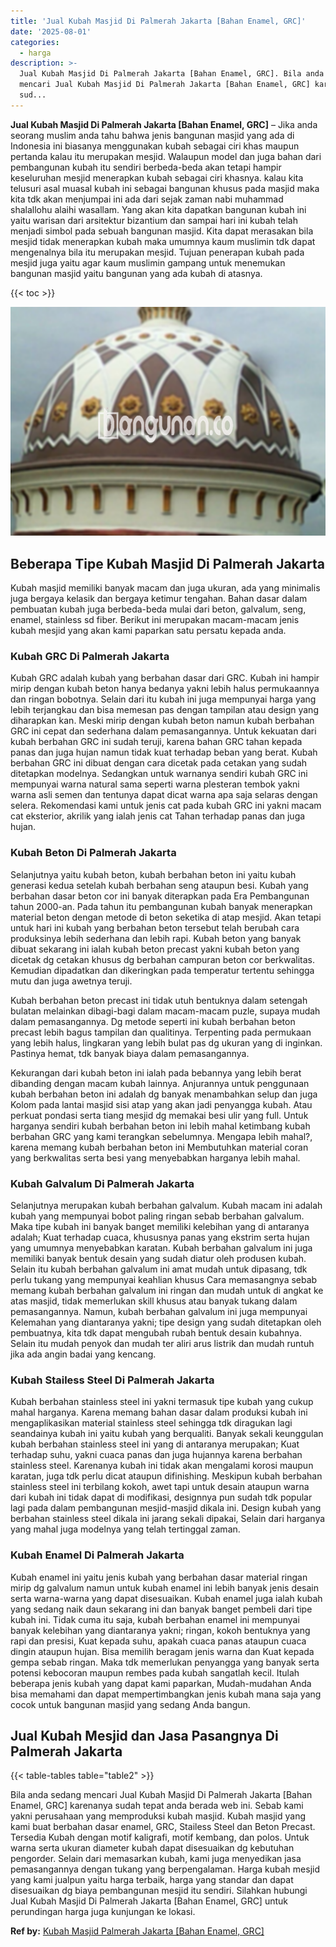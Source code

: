 ```yaml
---
title: 'Jual Kubah Masjid Di Palmerah Jakarta [Bahan Enamel, GRC]'
date: '2025-08-01'
categories:
  - harga
description: >-
  Jual Kubah Masjid Di Palmerah Jakarta [Bahan Enamel, GRC]. Bila anda sedang
  mencari Jual Kubah Masjid Di Palmerah Jakarta [Bahan Enamel, GRC] karenanya
  sud...
---
```


**Jual Kubah Masjid Di Palmerah Jakarta \[Bahan Enamel, GRC\]** – Jika anda seorang muslim anda tahu bahwa jenis bangunan masjid yang ada di Indonesia ini biasanya menggunakan kubah sebagai ciri khas maupun pertanda kalau itu merupakan mesjid. Walaupun model dan juga bahan dari pembangunan kubah itu sendiri berbeda-beda akan tetapi hampir keseluruhan mesjid menerapkan kubah sebagai ciri khasnya. kalau kita telusuri asal muasal kubah ini sebagai bangunan khusus pada masjid maka kita tdk akan menjumpai ini ada dari sejak zaman nabi muhammad shalallohu alaihi wasallam. Yang akan kita dapatkan bangunan kubah ini yaitu warisan dari arsitektur bizantium dan sampai hari ini kubah telah menjadi simbol pada sebuah bangunan masjid. Kita dapat merasakan bila mesjid tidak menerapkan kubah maka umumnya kaum muslimin tdk dapat mengenalnya bila itu merupakan mesjid. Tujuan penerapan kubah pada mesjid juga yaitu agar kaum muslimin gampang untuk menemukan bangunan masjid yaitu bangunan yang ada kubah di atasnya.

{{< toc >}}

![Jual Kubah Masjid Di Palmerah Jakarta [Bahan Enamel, GRC]](/images/jual-kubah-masjid-41.png)

## Beberapa Tipe Kubah Masjid Di Palmerah Jakarta

Kubah masjid memiliki banyak macam dan juga ukuran, ada yang minimalis juga bergaya kelasik dan bergaya ketimur tengahan. Bahan dasar dalam pembuatan kubah juga berbeda-beda mulai dari beton, galvalum, seng, enamel, stainless sd fiber. Berikut ini merupakan macam-macam jenis kubah mesjid yang akan kami paparkan satu persatu kepada anda.

### Kubah GRC Di Palmerah Jakarta

Kubah GRC adalah kubah yang berbahan dasar dari GRC. Kubah ini hampir mirip dengan kubah beton hanya bedanya yakni lebih halus permukaannya dan ringan bobotnya. Selain dari itu kubah ini juga mempunyai harga yang lebih terjangkau dan bisa memesan pas dengan tampilan atau design yang diharapkan kan. Meski mirip dengan kubah beton namun kubah berbahan GRC ini cepat dan sederhana dalam pemasangannya. Untuk kekuatan dari kubah berbahan GRC ini sudah teruji, karena bahan GRC tahan kepada panas dan juga hujan namun tidak kuat terhadap beban yang berat. Kubah berbahan GRC ini dibuat dengan cara dicetak pada cetakan yang sudah ditetapkan modelnya. Sedangkan untuk warnanya sendiri kubah GRC ini mempunyai warna natural sama seperti warna plesteran tembok yakni warna asli semen dan tentunya dapat dicat warna apa saja selaras dengan selera. Rekomendasi kami untuk jenis cat pada kubah GRC ini yakni macam cat eksterior, akrilik yang ialah jenis cat Tahan terhadap panas dan juga hujan.

### Kubah Beton Di Palmerah Jakarta

Selanjutnya yaitu kubah beton, kubah berbahan beton ini yaitu kubah generasi kedua setelah kubah berbahan seng ataupun besi. Kubah yang berbahan dasar beton cor ini banyak diterapkan pada Era Pembangunan tahun 2000-an. Pada tahun itu pembangunan kubah banyak menerapkan material beton dengan metode di beton seketika di atap mesjid. Akan tetapi untuk hari ini kubah yang berbahan beton tersebut telah berubah cara produksinya lebih sederhana dan lebih rapi. Kubah beton yang banyak dibuat sekarang ini ialah kubah beton precast yakni kubah beton yang dicetak dg cetakan khusus dg berbahan campuran beton cor berkwalitas. Kemudian dipadatkan dan dikeringkan pada temperatur tertentu sehingga mutu dan juga awetnya teruji.

Kubah berbahan beton precast ini tidak utuh bentuknya dalam setengah bulatan melainkan dibagi-bagi dalam macam-macam puzle, supaya mudah dalam pemasangannya. Dg metode seperti ini kubah berbahan beton precast lebih bagus tampilan dan qualitinya. Terpenting pada permukaan yang lebih halus, lingkaran yang lebih bulat pas dg ukuran yang di inginkan. Pastinya hemat, tdk banyak biaya dalam pemasangannya.

Kekurangan dari kubah beton ini ialah pada bebannya yang lebih berat dibanding dengan macam kubah lainnya. Anjurannya untuk penggunaan kubah berbahan beton ini adalah dg banyak menambahkan selup dan juga Kolom pada lantai masjid sisi atap yang akan jadi penyangga kubah. Atau perkuat pondasi serta tiang mesjid dg memakai besi ulir yang full. Untuk harganya sendiri kubah berbahan beton ini lebih mahal ketimbang kubah berbahan GRC yang kami terangkan sebelumnya. Mengapa lebih mahal?, karena memang kubah berbahan beton ini Membutuhkan material coran yang berkwalitas serta besi yang menyebabkan harganya lebih mahal.

### Kubah Galvalum Di Palmerah Jakarta

Selanjutnya merupakan kubah berbahan galvalum. Kubah macam ini adalah kubah yang mempunyai bobot paling ringan sebab berbahan galvalum. Maka tipe kubah ini banyak banget memiliki kelebihan yang di antaranya adalah; Kuat terhadap cuaca, khususnya panas yang ekstrim serta hujan yang umumnya menyebabkan karatan. Kubah berbahan galvalum ini juga memiliki banyak bentuk desain yang sudah diatur oleh produsen kubah. Selain itu kubah berbahan galvalum ini amat mudah untuk dipasang, tdk perlu tukang yang mempunyai keahlian khusus Cara memasangnya sebab memang kubah berbahan galvalum ini ringan dan mudah untuk di angkat ke atas masjid, tidak memerlukan skill khusus atau banyak tukang dalam pemasangannya. Namun, kubah berbahan galvalum ini juga mempunyai Kelemahan yang diantaranya yakni; tipe design yang sudah ditetapkan oleh pembuatnya, kita tdk dapat mengubah rubah bentuk desain kubahnya. Selain itu mudah penyok dan mudah ter aliri arus listrik dan mudah runtuh jika ada angin badai yang kencang.

### Kubah Stailess Steel Di Palmerah Jakarta

Kubah berbahan stainless steel ini yakni termasuk tipe kubah yang cukup mahal harganya. Karena memang bahan dasar dalam produksi kubah ini mengaplikasikan material stainless steel sehingga tdk diragukan lagi seandainya kubah ini yaitu kubah yang berqualiti. Banyak sekali keunggulan kubah berbahan stainless steel ini yang di antaranya merupakan; Kuat terhadap suhu, yakni cuaca panas dan juga hujannya karena berbahan stainless steel. Karenanya kubah ini tidak akan mengalami korosi maupun karatan, juga tdk perlu dicat ataupun difinishing. Meskipun kubah berbahan stainless steel ini terbilang kokoh, awet tapi untuk desain ataupun warna dari kubah ini tidak dapat di modifikasi, designnya pun sudah tdk popular lagi pada dalam pembangunan mesjid-masjid dikala ini. Design kubah yang berbahan stainless steel dikala ini jarang sekali dipakai, Selain dari harganya yang mahal juga modelnya yang telah tertinggal zaman.

### Kubah Enamel Di Palmerah Jakarta

Kubah enamel ini yaitu jenis kubah yang berbahan dasar material ringan mirip dg galvalum namun untuk kubah enamel ini lebih banyak jenis desain serta warna-warna yang dapat disesuaikan. Kubah enamel juga ialah kubah yang sedang naik daun sekarang ini dan banyak banget pembeli dari tipe kubah ini. Tidak cuma itu saja, kubah berbahan enamel ini mempunyai banyak kelebihan yang diantaranya yakni; ringan, kokoh bentuknya yang rapi dan presisi, Kuat kepada suhu, apakah cuaca panas ataupun cuaca dingin ataupun hujan. Bisa memilih beragam jenis warna dan Kuat kepada gempa sebab ringan. Maka tdk memerlukan penyangga yang banyak serta potensi kebocoran maupun rembes pada kubah sangatlah kecil. Itulah beberapa jenis kubah yang dapat kami paparkan, Mudah-mudahan Anda bisa memahami dan dapat mempertimbangkan jenis kubah mana saja yang cocok untuk bangunan masjid yang sedang Anda bangun.

## Jual Kubah Mesjid dan Jasa Pasangnya Di Palmerah Jakarta

{{< table-tables table="table2" >}}

Bila anda sedang mencari Jual Kubah Masjid Di Palmerah Jakarta \[Bahan Enamel, GRC\] karenanya sudah tepat anda berada web ini. Sebab kami yakni perusahaan yang memproduksi kubah masjid. Kubah masjid yang kami buat berbahan dasar enamel, GRC, Stailess Steel dan Beton Precast. Tersedia Kubah dengan motif kaligrafi, motif kembang, dan polos. Untuk warna serta ukuran diameter kubah dapat disesuaikan dg kebutuhan pengorder. Selain dari memasarkan kubah, kami juga menyedikan jasa pemasangannya dengan tukang yang berpengalaman. Harga kubah mesjid yang kami jualpun yaitu harga terbaik, harga yang standar dan dapat disesuaikan dg biaya pembangunan mesjid itu sendiri. Silahkan hubungi Jual Kubah Masjid Di Palmerah Jakarta \[Bahan Enamel, GRC\] untuk perundingan harga juga kunjungan ke lokasi.

**Ref by:** [Kubah Masjid Palmerah Jakarta [Bahan Enamel, GRC]](https://id.wikipedia.org/wiki/Kubah)
